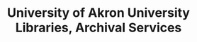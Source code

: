 ---
layout: repo
title: "University of Akron University Libraries, Archival Services"
id: 232
permalink: repos/232/
---